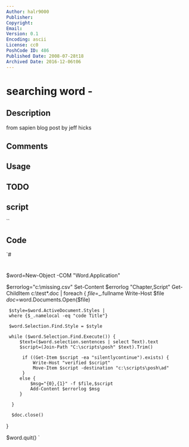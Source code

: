 ```yaml
---
Author: halr9000
Publisher: 
Copyright: 
Email: 
Version: 0.1
Encoding: ascii
License: cc0
PoshCode ID: 486
Published Date: 2008-07-28t18
Archived Date: 2016-12-06t06
---
```


# searching word - 

## Description

from sapien blog post by jeff hicks

## Comments



## Usage



## TODO



## script

``

## Code

`#
 #
 $word=New-Object -COM "Word.Application"
  
 $errorlog="c:\missing.csv"
 Set-Content $errorlog "Chapter,Script"
 Get-ChildItem c:\test\*.doc | foreach {
     $file=$_.fullname
     Write-Host $file
     $doc=$word.Documents.Open($file) 
     
     $style=$word.ActiveDocument.Styles | 
     where {$_.namelocal -eq "code Title"}
     
     $word.Selection.Find.Style = $style
     
     while ($word.Selection.Find.Execute()) {
         $text=($word.selection.sentences | select Text).text
         $script=(Join-Path "C:\scripts\posh" $text).Trim()
  
          if ((Get-Item $script -ea "silentlycontinue").exists) {
              Write-Host "verified $script"
              Move-Item $script -destination "c:\scripts\posh\ad"
          }
         else {
             $msg="{0},{1}" -f $file,$script
             Add-Content $errorlog $msg
         }
         
      } 
      
      $doc.close()
  
  }
  
 $word.quit()
`

